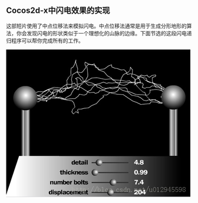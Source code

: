 ## Cocos2d-x中闪电效果的实现 ##

这部短片使用了中点位移法来模拟闪电。中点位移法通常是用于生成分形地形的算法，你会发现闪电的形状类似于一个理想化的山脉的边缘。下面节选的这段闪电递归程序可以帮你完成所有的工作。

![image](https://github.com/pjvslx/test/blob/master/1.jpeg)
